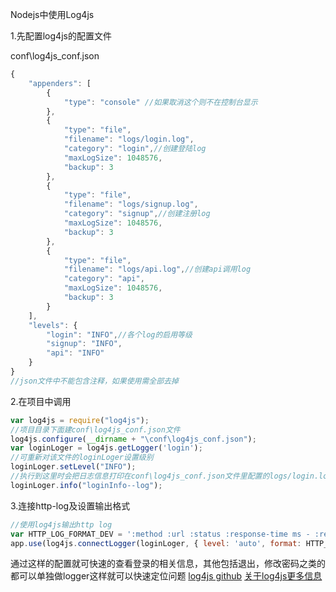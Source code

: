 Nodejs中使用Log4js

1.先配置log4js的配置文件

conf\log4js_conf.json
```js
{
    "appenders": [
        {
            "type": "console" //如果取消这个则不在控制台显示
        },
        {
            "type": "file",
            "filename": "logs/login.log",
            "category": "login",//创建登陆log
            "maxLogSize": 1048576,
            "backup": 3
        },
        {
            "type": "file",
            "filename": "logs/signup.log",
            "category": "signup",//创建注册log
            "maxLogSize": 1048576,
            "backup": 3
        },
        {
            "type": "file",
            "filename": "logs/api.log",//创建api调用log
            "category": "api",
            "maxLogSize": 1048576,
            "backup": 3
        }
    ],
    "levels": {
        "login": "INFO",//各个log的启用等级
        "signup": "INFO",
        "api": "INFO"
    }
}
//json文件中不能包含注释，如果使用需全部去掉
```
2.在项目中调用
```js
var log4js = require("log4js");
//项目目录下面建conf\log4js_conf.json文件
log4js.configure(__dirname + "\conf\log4js_conf.json");
var loginLoger = log4js.getLogger('login');
//可重新对该文件的loginLoger设置级别
loginLoger.setLevel("INFO");
//执行到这里时会把日志信息打印在conf\log4js_conf.json文件里配置的logs/login.log文件里
loginLoger.info("loginInfo--log");
```
3.连接http-log及设置输出格式
```js
//使用log4js输出http log
var HTTP_LOG_FORMAT_DEV = ':method :url :status :response-time ms - :res[content-length]';
app.use(log4js.connectLogger(loginLoger, { level: 'auto', format: HTTP_LOG_FORMAT_DEV }));
```
通过这样的配置就可快速的查看登录的相关信息，其他包括退出，修改密码之类的都可以单独做logger这样就可以快速定位问题
[log4js github](https://github.com/nomiddlename/log4js-node)
[关于log4js更多信息](http://blog.csdn.net/heiantianshi1/article/details/43984601)
